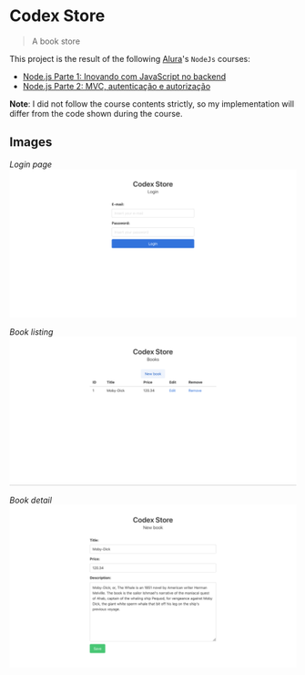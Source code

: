 # Codex Store

> A book store

This project is the result of the following [Alura](https://www.alura.com.br)'s `NodeJs` courses:

* [Node.js Parte 1: Inovando com JavaScript no backend](https://www.alura.com.br/curso-online-nodejs-fundamentos)
* [Node.js Parte 2: MVC, autenticação e autorização](https://www.alura.com.br/curso-online-node-mvc-autenticacao-autorizacao)

**Note**: I did not follow the course contents strictly, so my implementation will differ from the code shown during the course.

## Images

*Login page*
![Login page](images/login.png)

*Book listing*
![Book listing](images/book-list.png)

*Book detail*
![Book detail](images/book-detail.png)